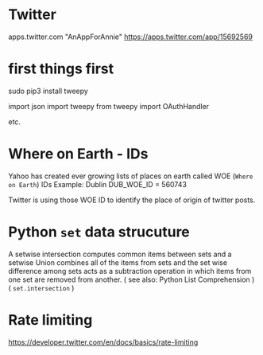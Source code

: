# Twitter
apps.twitter.com
"AnAppForAnnie"
https://apps.twitter.com/app/15692569

# first things first
sudo pip3 install tweepy

import json
import tweepy
from tweepy import OAuthHandler

etc.


# Where on Earth - IDs
Yahoo has created ever growing lists of places on earth called WOE (`Where on Earth`) IDs
Example: Dublin
DUB_WOE_ID = 560743

Twitter is using those WOE ID to identify the place of origin of twitter posts.


# Python `set` data strucuture
A setwise intersection computes common items between sets and a setwise Union combines all of the items
from sets and the set wise difference among sets acts as a subtraction
operation in which items from one set are removed from another. 
( see also: Python List Comprehension )
( `set.intersection` )

# Rate limiting
https://developer.twitter.com/en/docs/basics/rate-limiting